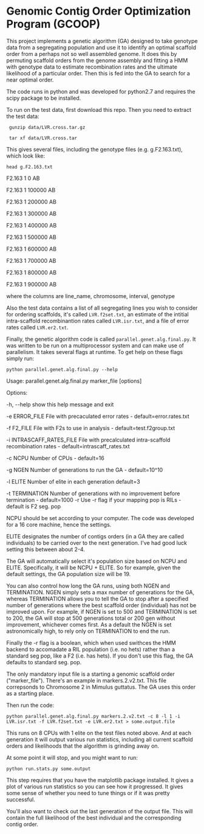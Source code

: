 # Genomic Contig Order Optimization Program (GCOOP)

This project implements a genetic algorithm (GA) designed to take genotype data from a segregating population and use it to identify an optimal scaffold order from a perhaps not so well assembled genome.
It does this by permuting scaffold orders from the genome assembly and fitting a HMM with genotype data to estimate recombination rates and the ultimate likelihood of a particular order.  Then this is fed into the GA to search for a near optimal order.

The code runs in python and was developed for python2.7 and requires the scipy package to be installed.

To run on the test data, first download this repo.  Then you need to extract the test data:

` gunzip data/LVR.cross.tar.gz` 

` tar xf data/LVR.cross.tar` 

This gives several files, including the genotype files (e.g. g.F2.163.txt), which look like:

`head g.F2.163.txt`

F2.163	1	0	AB

F2.163	1	100000	AB

F2.163	1	200000	AB

F2.163	1	300000	AB

F2.163	1	400000	AB

F2.163	1	500000	AB

F2.163	1	600000	AB

F2.163	1	700000	AB

F2.163	1	800000	AB

F2.163	1	900000	AB

where the columns are line_name, chromosome, interval, genotype

Also the test data contains a list of all segregating lines you wish to consider for ordering scaffolds, it's called `LVR.f2set.txt`, an estimate of the intitial intra-scaffold recombinantion rates called `LVR.isr.txt`, and a file of error rates called `LVR.er2.txt`.

Finally, the genetic algorithm code is called `parallel.genet.alg.final.py`. It was written to be run on a multiprocessor system and can make use of parallelism.  It takes several flags at runtime.  To get help on these flags simply run:

`python parallel.genet.alg.final.py --help`

Usage: parallel.genet.alg.final.py marker_file [options]


Options:

  -h, --help            show this help message and exit

  -e ERROR_FILE         File with precaculated error rates -
                        default=error.rates.txt
                        
  -f F2_FILE            File with F2s to use in analysis -
                        default=test.f2group.txt
                        
  -i INTRASCAFF_RATES_FILE
                        File with precalculated intra-scaffold recombination
                        rates - default=intrascaff_rates.txt
                        
  -c NCPU               Number of CPUs - default=16
  
  -g NGEN               Number of generations to run the GA - default=10^10
  
  -l ELITE              Number of elite in each generation default=3
  
  -t TERMINATION        Number of generations with no improvement before
                        termination - default=1000 
  -r                    Use -r flag if your mapping pop is RILs - default is
                        F2 seg. pop


NCPU should be set according to your computer.  The code was developed for a 16 core machine, hence the settings.    

ELITE designates the number of contigs orders (in a GA they are called individuals) to be carried over to the next generation.  I've had good luck setting this between about 2-4.

The GA will automatically select it's population size based on NCPU and ELITE. Specifically, it will be NCPU + ELITE.  So for example, given the default settings, the GA population size will be 19.

You can also control how long the GA runs, using both NGEN and TERMINATION.  NGEN simply sets a max number of generations for the GA, whereas TERMINATION allows you to tell the GA to stop after a specified number of generations where the best scaffold order (individual) has not be improved upon. For example, if NGEN is set to 500 and TERMINATION is set to 200, the GA will stop at 500 generations total or 200 gen without improvement, whichever comes first.  As a default the NGEN is set astronomically high, to rely only on TERMINATION to end the run.

Finally the -r flag is a boolean, which when used swithces the HMM backend to accomadate a RIL population (i.e. no hets) rather than a standard seg pop, like a F2 (i.e. has hets).  If you don't use this flag, the GA defaults to standard seg. pop.

The only mandatory input file is a starting a genomic scaffold order ("marker_file").  There's an example in markers.2.v2.txt.  This file correpsonds to Chromosome 2 in Mimulus guttatus.  The GA uses this order as a starting place.

Then run the code:

`python parallel.genet.alg.final.py markers.2.v2.txt -c 8 -l 1 -i LVR.isr.txt -f LVR.f2set.txt -e LVR.er2.txt > some.output.file`

This runs on 8 CPUs with 1 elite on the test files noted above. And at each generation it will output various run statistics, including all current scaffold orders and likelihoods that the algorithm is grinding away on.

At some point it will stop, and you might want to run:

`python run.stats.py some.output`

This step requires that you have the matplotlib package installed.  It gives a plot of various run statistics so you can see how it progressed.  It gives some sense of whether you need to tune things or if it was pretty successful.

You'll also want to check out the last generation of the output file.  This will contain the full likelihood of the best individual and the corresponding contig order.
